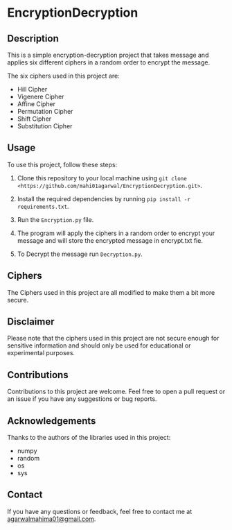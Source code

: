 # EncryptionDecryption
## Description
This is a simple encryption-decryption project that takes message and applies six different ciphers in a random order to encrypt the message.

The six ciphers used in this project are:

- Hill Cipher
- Vigenere Cipher
- Affine Cipher
- Permutation Cipher
- Shift Cipher
- Substitution Cipher

## Usage

To use this project, follow these steps:

1. Clone this repository to your local machine using `git clone <https://github.com/mahi01agarwal/EncryptionDecryption.git>`.

2. Install the required dependencies by running `pip install -r requirements.txt`.

3. Run the `Encryption.py` file.

4. The program will apply the ciphers in a random order to encrypt your message and will store the encrypted message in encrypt.txt fie.

5. To Decrypt the message run `Decryption.py`.



## Ciphers

The Ciphers used in this project are all modified to make them a bit more secure.


 ## Disclaimer

Please note that the ciphers used in this project are not secure enough for sensitive information and should only be used for educational or experimental purposes.

## Contributions

Contributions to this project are welcome. Feel free to open a pull request or an issue if you have any suggestions or bug reports.

## Acknowledgements

Thanks to the authors of the libraries used in this project:

- numpy
- random
- os
- sys

## Contact

If you have any questions or feedback, feel free to contact me at <agarwalmahima01@gmail.com>.
